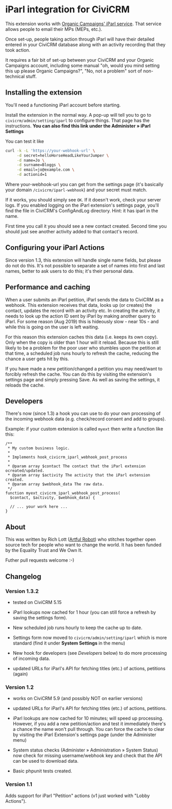 # iParl integration for CiviCRM

This extension works with [Organic Campaigns' iParl service](http://www.organiccampaigns.com/). That service allows people to email their MPs (MEPs, etc.).

Once set-up, people taking action through iParl will have their detailed entered
in your CiviCRM database along with an activity recording that they took action.

It requires a fair bit of set-up between your CiviCRM and your Organic Campaigns
account, including some manual "oh, would you mind setting this up please
Organic Campaigns?", "No, not a problem" sort of non-technical stuff.

## Installing the extension

You'll need a functioning iParl account before starting.

Install the extension in the normal way. A pop-up will tell you to go to
`civicrm/admin/setting/iparl` to configure things. That page has the instructions.
**You can also find this link under the Administer » iParl Settings**

You can test it like
```sh
curl -k -L 'https://your-webhook-url' \
     -d secret=helloHorseHeadLikeYourJumper \
     -d name=Jo \
     -d surname=Bloggs \
     -d email=jo@example.com \
     -d actionid=1
```

Where your-webhook-url you can get from the settings page (it's basically your
domain `/civicrm/iparl-webhook`) and your secret must match.

If it works, you should simply see `OK`. If it doesn't work, check your server
logs. If you enabled logging on the iParl extension's settings page, you'll find
the file in CiviCRM's ConfigAndLog directory. Hint: it has iparl in the name.

First time you call it you should see a new contact created. Second time you
should just see another activity added to that contact's record.

## Configuring your iParl Actions

Since version 1.3, this extension will handle single name fields, but please do
not do this. It's not possible to separate a set of names into first and last
names, better to ask users to do this; it's their personal data.

## Performance and caching

When a user submits an iParl petition, iParl sends the data to CiviCRM as a
webhook. This extension receives that data, looks up (or creates) the contact,
updates the record with an activity etc. In creating the activity, it needs to
look up the action ID sent by iParl by making another query to iParl. For some
reason (Aug 2019) this is hideously slow - near 10s - and while this is going on
the user is left waiting.

For this reason this extension caches this data (i.e. keeps its own copy). Only
when the copy is older than 1 hour will it reload. Because this is still likely
to be a problem for the poor user who stumbles upon the petition at that time, a
scheduled job runs hourly to refresh the cache, reducing the chance a user gets
hit by this.

If you have made a new petition/changed a petition you may need/want to forcibly
refresh the cache. You can do this by visiting the extension's settings page and
simply pressing Save. As well as saving the settings, it reloads the cache.


## Developers

There's now (since 1.3) a hook you can use to do your own processing of the
incoming webhook data (e.g. check/record consent and add to groups).

Example: if your custom extension is called `myext` then write a function like
this:

    /**
     * My custom business logic.
     *
     * Implements hook_civicrm_iparl_webhook_post_process
     *
     * @param array $contact The contact that the iParl extension ocreated/updated.
     * @param array $activity The activity that the iParl extension created.
     * @param array $webhook_data The raw data.
     */
    function myext_civicrm_iparl_webhook_post_process(
      $contact, $activity, $webhook_data) {

      // ... your work here ...
    }


## About

This was written by Rich Lott ([Artful Robot](https://artfulrobot.uk)) who
stitches together open source tech for people who want to change the world. It
has been funded by the Equality Trust and We Own It.

Futher pull requests welcome :-)

## Changelog

### Version 1.3.2

- tested on CiviCRM 5.15

- iParl lookups now cached for 1 hour (you can still force a refresh by saving
  the settings form).

- New scheduled job runs hourly to keep the cache up to date.

- Settings form now moved to `civicrm/admin/setting/iparl` which is more
  standard (find it under **System Settings** in the menu)

- New hook for developers (see *Developers* below) to do more processing of
  incoming data.

- updated URLs for iParl's API for fetching titles (etc.) of actions, petitions
   (again)

### Version 1.2

- works on CiviCRM 5.9 (and possibly NOT on earlier versions)

- updated URLs for iParl's API for fetching titles (etc.) of actions, petitions.

- iParl lookups are now cached for 10 minutes; will speed up processing.
  However, if you add a new petition/action and test it immediately there's a
  chance the name won't pull through. You can force the cache to clear by
  visiting the iParl Extension's settings page (under the Administer menu)

- System status checks (Administer » Administration » System Status) now check
  for missing username/webhook key and check that the API can be used to
  download data.

- Basic phpunit tests created.

### Version 1.1

Adds support for iParl "Petition" actions (v1 just worked with "Lobby Actions").
